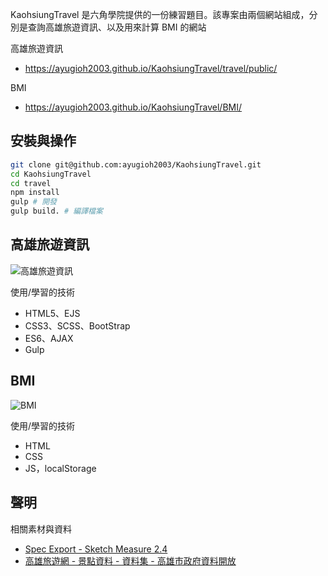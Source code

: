 KaohsiungTravel 是六角學院提供的一份練習題目。該專案由兩個網站組成，分別是查詢高雄旅遊資訊、以及用來計算 BMI 的網站



高雄旅遊資訊
* https://ayugioh2003.github.io/KaohsiungTravel/travel/public/

BMI
* https://ayugioh2003.github.io/KaohsiungTravel/BMI/


## 安裝與操作

```bash
git clone git@github.com:ayugioh2003/KaohsiungTravel.git
cd KaohsiungTravel
cd travel
npm install
gulp # 開發
gulp build. # 編譯檔案
```

## 高雄旅遊資訊

![高雄旅遊資訊](https://i.imgur.com/xpIlEmS.png)

使用/學習的技術
* HTML5、EJS
* CSS3、SCSS、BootStrap
* ES6、AJAX
* Gulp

## BMI

![BMI](https://i.imgur.com/cATkAUm.png)

使用/學習的技術
* HTML
* CSS
* JS，localStorage


## 聲明

相關素材與資料
* [Spec Export - Sketch Measure 2.4](https://hexschool.github.io/JavaScript_HomeWork/#artboard3)
* [高雄旅遊網 - 景點資料 - 資料集 - 高雄市政府資料開放](https://data.kcg.gov.tw/dataset/attractions-information)